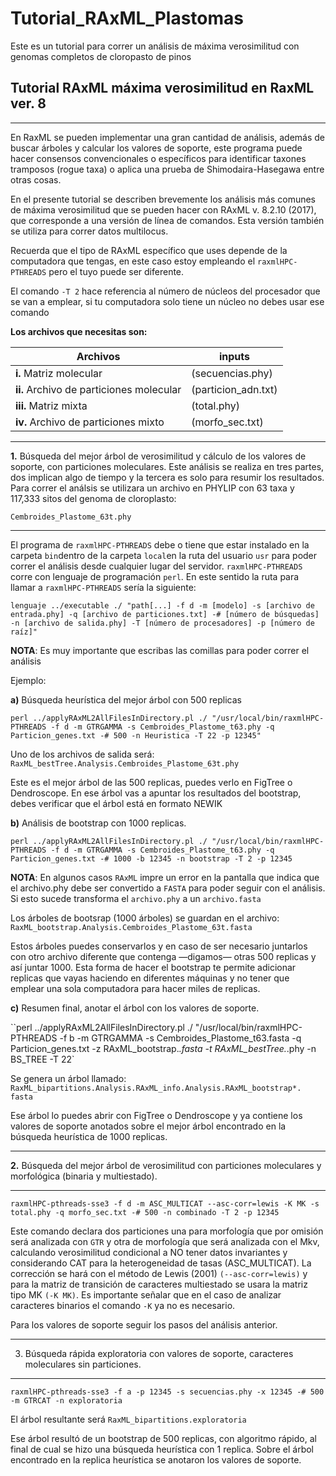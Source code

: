 # Tutorial_RAxML_Plastomas
Este es un tutorial para correr un análisis de máxima verosimilitud con genomas completos de cloropasto de pinos


## Tutorial RAxML máxima verosimilitud en RaxML ver. 8
 
____



En RaxML se pueden implementar una gran cantidad de análisis, además de buscar árboles y calcular los valores de soporte, este programa puede hacer consensos convencionales o específicos para identificar taxones tramposos (rogue taxa) o aplica una prueba de Shimodaira-Hasegawa entre otras cosas.

En el presente tutorial se describen brevemente los análisis más comunes de máxima verosimilitud que se pueden hacer con RAxML v. 8.2.10 (2017), que corresponde a una versión de línea de comandos. Esta versión también se utiliza para correr datos multilocus. 

Recuerda que el tipo de RAxML específico que uses depende de la computadora que tengas, en este caso estoy empleando el `raxmlHPC-PTHREADS` pero el tuyo puede ser diferente. 

El comando `-T 2` hace referencia al número de núcleos del procesador que se van a emplear, si tu computadora solo tiene un núcleo no debes usar ese comando

**Los archivos que necesitas son:**

| Archivos | inputs |  
| ------   | ------ |
|**i.** Matriz molecular   |(secuencias.phy)| 
|**ii.** Archivo de particiones molecular  | (particion_adn.txt)|
|**iii.** Matriz mixta       | (total.phy)   |
|**iv.** Archivo de particiones mixto |(morfo_sec.txt) |
___

**1.** Búsqueda del mejor árbol de verosimilitud y cálculo de los valores de soporte, con particiones moleculares. Este análisis se realiza en tres partes, dos implican algo de tiempo y la tercera es solo para resumir los resultados. Para correr el análsis se utilizara un archivo en PHYLIP con 63 taxa y 117,333 sitos del genoma de cloroplasto:

`Cembroides_Plastome_63t.phy`


___

El programa de `raxmlHPC-PTHREADS` debe o tiene que estar instalado en la carpeta `bin`dentro de la carpeta `local`en la ruta del usuario `usr` para poder correr el análisis desde cualquier lugar del servidor. `raxmlHPC-PTHREADS` corre con lenguaje de programación `perl`. En este sentido la ruta para llamar a `raxmlHPC-PTHREADS` sería la siguiente:

`lenguaje ../executable ./ "path[...] -f d -m [modelo] -s [archivo de entrada.phy] -q [archivo de particiones.txt] -# [número de búsquedas] -n [archivo de salida.phy] -T [número de procesadores] -p [número de raíz]"`

**NOTA**: Es muy importante que escribas las comillas para poder correr el análisis


Ejemplo:

**a)** Búsqueda heurística del mejor árbol con 500 replicas

`perl ../applyRAxML2AllFilesInDirectory.pl ./ "/usr/local/bin/raxmlHPC-PTHREADS -f d -m GTRGAMMA -s Cembroides_Plastome_t63.phy -q Particion_genes.txt -# 500 -n Heuristica -T 22 -p 12345"` 
 

Uno de los archivos de salida será:
`RaxML_bestTree.Analysis.Cembroides_Plastome_63t.phy`

Este es el mejor árbol de las 500 replicas, puedes verlo en FigTree o Dendroscope. En ese árbol vas a apuntar los resultados del bootstrap, debes verificar que el árbol está en formato NEWIK

**b)** Análisis de bootstrap con 1000 replicas.

`perl ../applyRAxML2AllFilesInDirectory.pl ./ "/usr/local/bin/raxmlHPC-PTHREADS -f d -m GTRGAMMA -s Cembroides_Plastome_t63.phy -q Particion_genes.txt -# 1000 -b 12345 -n bootstrap -T 2 -p 12345`

**NOTA**: En algunos casos `RAxML` impre un error en la pantalla que indica que el archivo.phy debe ser convertido a `FASTA` para poder seguir con el análisis. Si esto sucede transforma el `archivo.phy` a un `archivo.fasta`

Los árboles de bootsrap (1000 árboles) se guardan en el archivo: `RaxML_bootstrap.Analysis.Cembroides_Plastome_63t.fasta`

Estos árboles puedes conservarlos y en caso de ser necesario juntarlos con otro archivo diferente que contenga —digamos— otras 500 replicas y así juntar 1000. Esta forma de hacer el bootstrap te permite adicionar replicas que vayas haciendo en diferentes máquinas y no tener que emplear una sola computadora para hacer miles de replicas.


**c)** Resumen final, anotar el árbol con los valores de soporte.

``perl ../applyRAxML2AllFilesInDirectory.pl ./ "/usr/local/bin/raxmlHPC-PTHREADS -f b -m GTRGAMMA -s Cembroides_Plastome_t63.fasta -q Particion_genes.txt -z RAxML_bootstrap.*.fasta -t RAxML_bestTree.*.phy -n BS_TREE -T 22`

Se genera un árbol llamado:
`RaxML_bipartitions.Analysis.RAxML_info.Analysis.RAxML_bootstrap*. fasta`

Ese árbol lo puedes abrir con FigTree o Dendroscope y ya contiene los valores de soporte anotados sobre el mejor árbol encontrado en la búsqueda heurística  de 1000 replicas.


___

**2.** Búsqueda del mejor árbol de verosimilitud con particiones moleculares y morfológica (binaria y multiestado).

___

`raxmlHPC-pthreads-sse3 -f d -m ASC_MULTICAT --asc-corr=lewis -K MK -s total.phy -q morfo_sec.txt -# 500 -n combinado -T 2 -p 12345`

Este comando declara dos particiones una para morfología que por omisión será analizada con `GTR` y otra de morfología que será analizada con el Mkv, calculando verosimilitud condicional a NO tener datos invariantes y considerando CAT para la heterogeneidad de tasas (ASC_MULTICAT). La corrección se hará con el método de Lewis (2001) `(--asc-corr=lewis)` y para la matriz de transición de caracteres multiestado se usara la matriz tipo MK `(-K MK)`. Es importante señalar que en el caso de analizar caracteres binarios el comando `-K` ya no es necesario.

Para los valores de soporte seguir los pasos del análisis anterior.

___

3. Búsqueda rápida exploratoria con valores de soporte, caracteres moleculares sin particiones.

___

`raxmlHPC-pthreads-sse3 ­-f a ­-p 12345 ­-s secuencias.phy ­-x 12345 ­-# 500 ­-m GTRCAT ­-n exploratoria`

El árbol resultante será
`RaxML_bipartitions.exploratoria`

Ese árbol resultó de un bootstrap de 500 replicas, con algoritmo rápido, al final de cual se hizo una búsqueda heurística con 1 replica. Sobre el árbol encontrado en la replica heurística se anotaron los valores de soporte.

